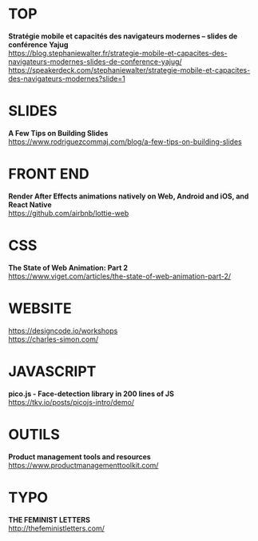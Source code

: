 # TOP

**Stratégie mobile et capacités des navigateurs modernes – slides de conférence Yajug**  
https://blog.stephaniewalter.fr/strategie-mobile-et-capacites-des-navigateurs-modernes-slides-de-conference-yajug/
https://speakerdeck.com/stephaniewalter/strategie-mobile-et-capacites-des-navigateurs-modernes?slide=1



# SLIDES

**A Few Tips on Building Slides**  
https://www.rodriguezcommaj.com/blog/a-few-tips-on-building-slides



# FRONT END

**Render After Effects animations natively on Web, Android and iOS, and React Native**  
https://github.com/airbnb/lottie-web



# CSS

**The State of Web Animation: Part 2**  
https://www.viget.com/articles/the-state-of-web-animation-part-2/



# WEBSITE 

https://designcode.io/workshops  
https://charles-simon.com/



# JAVASCRIPT

**pico.js - Face-detection library in 200 lines of JS**
https://tkv.io/posts/picojs-intro/demo/



# OUTILS

**Product management tools and resources**  
https://www.productmanagementtoolkit.com/


# TYPO

**THE FEMINIST LETTERS**  
http://thefeministletters.com/

